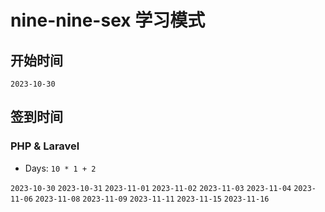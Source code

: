 # nine-nine-sex 学习模式

## 开始时间

`2023-10-30`

## 签到时间

### PHP & Laravel

- Days: `10 * 1 + 2`

`2023-10-30` `2023-10-31` `2023-11-01` `2023-11-02` `2023-11-03` `2023-11-04` `2023-11-06` `2023-11-08` `2023-11-09` `2023-11-11`
`2023-11-15` `2023-11-16`



